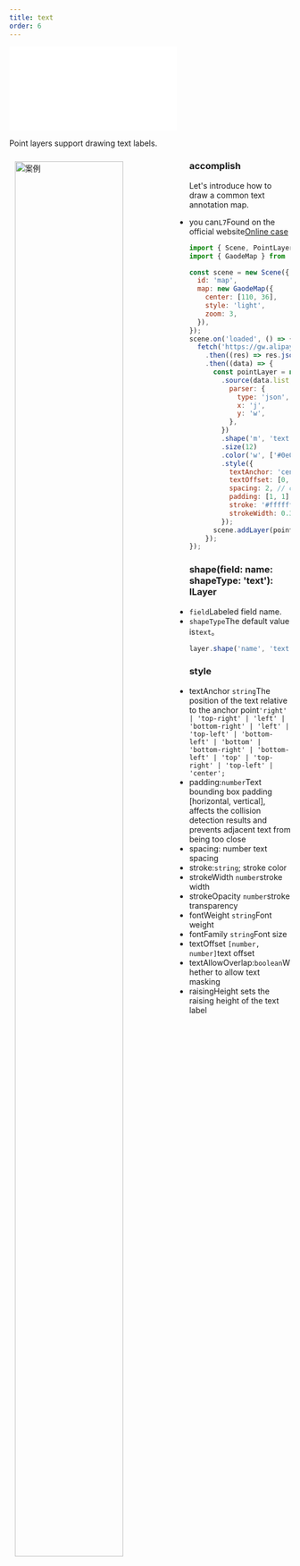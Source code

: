 ```yaml
---
title: text
order: 6
---
```


<embed src="@/docs/api/common/style.md"></embed>

Point layers support drawing text labels.

<div>
  <div style="width:60%;float:left; margin: 10px;">
    <img  width="80%" alt="案例" src='https://gw.alipayobjects.com/mdn/antv_site/afts/img/A*7blvQ4v7Q1UAAAAAAAAAAABkARQnAQ'>
  </div>
</div>

### accomplish

Let's introduce how to draw a common text annotation map.

- you can`L7`Found on the official website[Online case](/examples/point/text/#point_text)

```javascript
import { Scene, PointLayer } from '@antv/l7';
import { GaodeMap } from '@antv/l7-maps';

const scene = new Scene({
  id: 'map',
  map: new GaodeMap({
    center: [110, 36],
    style: 'light',
    zoom: 3,
  }),
});
scene.on('loaded', () => {
  fetch('https://gw.alipayobjects.com/os/rmsportal/oVTMqfzuuRFKiDwhPSFL.json')
    .then((res) => res.json())
    .then((data) => {
      const pointLayer = new PointLayer({})
        .source(data.list, {
          parser: {
            type: 'json',
            x: 'j',
            y: 'w',
          },
        })
        .shape('m', 'text')
        .size(12)
        .color('w', ['#0e0030', '#0e0030', '#0e0030'])
        .style({
          textAnchor: 'center', // The position of the text relative to the anchor point center|left|right|top|bottom|top-left
          textOffset: [0, 0], // Offset of text relative to anchor point [horizontal, vertical]
          spacing: 2, // character spacing
          padding: [1, 1], // Text bounding box padding [horizontal, vertical], affects the collision detection results and prevents adjacent texts from being too close
          stroke: '#ffffff', // stroke color
          strokeWidth: 0.3, // Stroke width
        });
      scene.addLayer(pointLayer);
    });
});
```

### shape(field: name: shapeType: 'text'): ILayer

- `field`Labeled field name.
- `shapeType`The default value is`text`。

```javascript
layer.shape('name', 'text');
```

### style

- textAnchor `string`The position of the text relative to the anchor point`'right' | 'top-right' | 'left' | 'bottom-right' | 'left' | 'top-left' | 'bottom-left' | 'bottom' | 'bottom-right' | 'bottom-left' | 'top' | 'top-right' | 'top-left' | 'center';`
- padding:`number`Text bounding box padding \[horizontal, vertical], affects the collision detection results and prevents adjacent text from being too close
- spacing: number text spacing
- stroke:`string`; stroke color
- strokeWidth `number`stroke width
- strokeOpacity `number`stroke transparency
- fontWeight `string`Font weight
- fontFamily `string`Font size
- textOffset `[number, number]`text offset
- textAllowOverlap:`boolean`Whether to allow text masking
- raisingHeight sets the raising height of the text label
